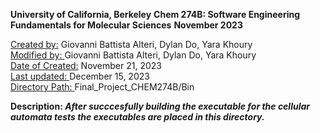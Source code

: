 <b>University of California, Berkeley</b>
<b>Chem 274B: Software Engineering Fundamentals for Molecular Sciences</b>
<b>November 2023</b>

<u>Created by:</u> Giovanni Battista Alteri, Dylan Do, Yara Khoury <br>
<u>Modified by: </u> Giovanni Battista Alteri, Dylan Do, Yara Khoury <br>
<u>Date of Created:</u> November 21, 2023 <br>
<u>Last updated: </u> December 15, 2023 <br>
<u>Directory Path: </u> Final_Project_CHEM274B/Bin

<b>Description: <i>After succcesfully building the executable for the cellular automata tests the executables are placed in this directory. </i></b>


